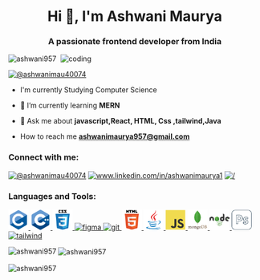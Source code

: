  <h1 align="center">Hi 👋, I'm Ashwani Maurya</h1>
<h3 align="center">A passionate frontend developer from India</h3>


<img src="https://granroyalleigarape.com.br/wp-content/uploads/2021/05/programmer.gif" align="right" alt="coding" width="400"/>


<p align="left"> <img src="https://komarev.com/ghpvc/?username=ashwani957&label=Profile%20views&color=0e75b6&style=flat" alt="ashwani957" /> </p>

<p align="left"> <a href="https://twitter.com/@ashwanimau40074" target="blank"><img src="https://img.shields.io/twitter/follow/@ashwanimau40074?logo=twitter&style=for-the-badge" alt="@ashwanimau40074" /></a> </p>

- I'm currently Studying Computer Science  

- 🌱 I’m currently learning **MERN**

- 💬 Ask me about **javascript,React, HTML, Css ,tailwind,Java**

- How to reach me **ashwanimaurya957@gmail.com**

<h3 align="left">Connect with me:</h3>
<p align="left">
<a href="https://twitter.com/@ashwanimau40074" target="blank"><img align="center" src="https://raw.githubusercontent.com/rahuldkjain/github-profile-readme-generator/master/src/images/icons/Social/twitter.svg" alt="@ashwanimau40074" height="30" width="40" /></a>
<a href="https://linkedin.com/in/www.linkedin.com/in/ashwanimaurya1" target="blank"><img align="center" src="https://raw.githubusercontent.com/rahuldkjain/github-profile-readme-generator/master/src/images/icons/Social/linked-in-alt.svg" alt="www.linkedin.com/in/ashwanimaurya1" height="30" width="40" /></a>
<a href="https://instagram.com//" target="blank"><img align="center" src="https://raw.githubusercontent.com/rahuldkjain/github-profile-readme-generator/master/src/images/icons/Social/instagram.svg" alt="/" height="30" width="40" /></a>
</p>

<h3 align="left">Languages and Tools:</h3>
<p align="left"> <a href="https://www.cprogramming.com/" target="_blank" rel="noreferrer"> <img src="https://raw.githubusercontent.com/devicons/devicon/master/icons/c/c-original.svg" alt="c" width="40" height="40"/> </a> <a href="https://www.w3schools.com/cpp/" target="_blank" rel="noreferrer"> <img src="https://raw.githubusercontent.com/devicons/devicon/master/icons/cplusplus/cplusplus-original.svg" alt="cplusplus" width="40" height="40"/> </a> <a href="https://www.w3schools.com/css/" target="_blank" rel="noreferrer"> <img src="https://raw.githubusercontent.com/devicons/devicon/master/icons/css3/css3-original-wordmark.svg" alt="css3" width="40" height="40"/> </a> <a href="https://www.figma.com/" target="_blank" rel="noreferrer"> <img src="https://www.vectorlogo.zone/logos/figma/figma-icon.svg" alt="figma" width="40" height="40"/> </a> <a href="https://git-scm.com/" target="_blank" rel="noreferrer"> <img src="https://www.vectorlogo.zone/logos/git-scm/git-scm-icon.svg" alt="git" width="40" height="40"/> </a> <a href="https://www.w3.org/html/" target="_blank" rel="noreferrer"> <img src="https://raw.githubusercontent.com/devicons/devicon/master/icons/html5/html5-original-wordmark.svg" alt="html5" width="40" height="40"/> </a> <a href="https://www.java.com" target="_blank" rel="noreferrer"> <img src="https://raw.githubusercontent.com/devicons/devicon/master/icons/java/java-original.svg" alt="java" width="40" height="40"/> </a> <a href="https://developer.mozilla.org/en-US/docs/Web/JavaScript" target="_blank" rel="noreferrer"> <img src="https://raw.githubusercontent.com/devicons/devicon/master/icons/javascript/javascript-original.svg" alt="javascript" width="40" height="40"/> </a> <a href="https://www.mongodb.com/" target="_blank" rel="noreferrer"> <img src="https://raw.githubusercontent.com/devicons/devicon/master/icons/mongodb/mongodb-original-wordmark.svg" alt="mongodb" width="40" height="40"/> </a> <a href="https://nodejs.org" target="_blank" rel="noreferrer"> <img src="https://raw.githubusercontent.com/devicons/devicon/master/icons/nodejs/nodejs-original-wordmark.svg" alt="nodejs" width="40" height="40"/> </a> <a href="https://www.photoshop.com/en" target="_blank" rel="noreferrer"> <img src="https://raw.githubusercontent.com/devicons/devicon/master/icons/photoshop/photoshop-line.svg" alt="photoshop" width="40" height="40"/> </a> <a href="https://tailwindcss.com/" target="_blank" rel="noreferrer"> <img src="https://www.vectorlogo.zone/logos/tailwindcss/tailwindcss-icon.svg" alt="tailwind" width="40" height="40"/> </a> </p>

<p><img align="left" src="https://github-readme-stats.vercel.app/api/top-langs?username=ashwani957&show_icons=true&locale=en&layout=compact" alt="ashwani957" /></p>

<p>&nbsp;<img align="center" src="https://github-readme-stats.vercel.app/api?username=ashwani957&show_icons=true&locale=en" alt="ashwani957" /></p>

<p><img align="center" src="https://github-readme-streak-stats.herokuapp.com/?user=ashwani957&" alt="ashwani957" /></p>
